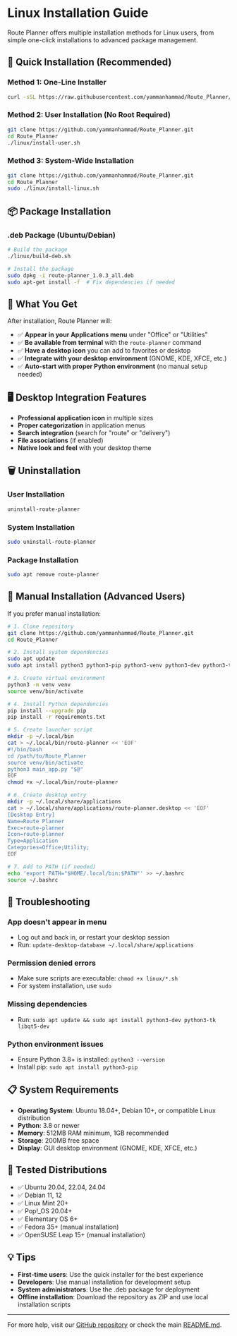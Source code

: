 # Linux Installation Guide

Route Planner offers multiple installation methods for Linux users, from simple one-click installations to advanced package management.

## 🚀 Quick Installation (Recommended)

### Method 1: One-Line Installer
```bash
curl -sSL https://raw.githubusercontent.com/yammanhammad/Route_Planner/master/linux/quick-install.sh | bash
```

### Method 2: User Installation (No Root Required)
```bash
git clone https://github.com/yammanhammad/Route_Planner.git
cd Route_Planner
./linux/install-user.sh
```

### Method 3: System-Wide Installation
```bash
git clone https://github.com/yammanhammad/Route_Planner.git
cd Route_Planner
sudo ./linux/install-linux.sh
```

## 📦 Package Installation

### .deb Package (Ubuntu/Debian)
```bash
# Build the package
./linux/build-deb.sh

# Install the package
sudo dpkg -i route-planner_1.0.3_all.deb
sudo apt-get install -f  # Fix dependencies if needed
```

## 🎯 What You Get

After installation, Route Planner will:

- ✅ **Appear in your Applications menu** under "Office" or "Utilities"
- ✅ **Be available from terminal** with the `route-planner` command
- ✅ **Have a desktop icon** you can add to favorites or desktop
- ✅ **Integrate with your desktop environment** (GNOME, KDE, XFCE, etc.)
- ✅ **Auto-start with proper Python environment** (no manual setup needed)

## 🖥️ Desktop Integration Features

- **Professional application icon** in multiple sizes
- **Proper categorization** in application menus
- **Search integration** (search for "route" or "delivery")
- **File associations** (if enabled)
- **Native look and feel** with your desktop theme

## 🗑️ Uninstallation

### User Installation
```bash
uninstall-route-planner
```

### System Installation
```bash
sudo uninstall-route-planner
```

### Package Installation
```bash
sudo apt remove route-planner
```

## 🔧 Manual Installation (Advanced Users)

If you prefer manual installation:

```bash
# 1. Clone repository
git clone https://github.com/yammanhammad/Route_Planner.git
cd Route_Planner

# 2. Install system dependencies
sudo apt update
sudo apt install python3 python3-pip python3-venv python3-dev python3-tk libqt5-dev

# 3. Create virtual environment
python3 -m venv venv
source venv/bin/activate

# 4. Install Python dependencies
pip install --upgrade pip
pip install -r requirements.txt

# 5. Create launcher script
mkdir -p ~/.local/bin
cat > ~/.local/bin/route-planner << 'EOF'
#!/bin/bash
cd /path/to/Route_Planner
source venv/bin/activate
python3 main_app.py "$@"
EOF
chmod +x ~/.local/bin/route-planner

# 6. Create desktop entry
mkdir -p ~/.local/share/applications
cat > ~/.local/share/applications/route-planner.desktop << 'EOF'
[Desktop Entry]
Name=Route Planner
Exec=route-planner
Icon=route-planner
Type=Application
Categories=Office;Utility;
EOF

# 7. Add to PATH (if needed)
echo 'export PATH="$HOME/.local/bin:$PATH"' >> ~/.bashrc
source ~/.bashrc
```

## 🐛 Troubleshooting

### App doesn't appear in menu
- Log out and back in, or restart your desktop session
- Run: `update-desktop-database ~/.local/share/applications`

### Permission denied errors
- Make sure scripts are executable: `chmod +x linux/*.sh`
- For system installation, use `sudo`

### Missing dependencies
- Run: `sudo apt update && sudo apt install python3-dev python3-tk libqt5-dev`

### Python environment issues
- Ensure Python 3.8+ is installed: `python3 --version`
- Install pip: `sudo apt install python3-pip`

## 📋 System Requirements

- **Operating System**: Ubuntu 18.04+, Debian 10+, or compatible Linux distribution
- **Python**: 3.8 or newer
- **Memory**: 512MB RAM minimum, 1GB recommended
- **Storage**: 200MB free space
- **Display**: GUI desktop environment (GNOME, KDE, XFCE, etc.)

## 🎯 Tested Distributions

- ✅ Ubuntu 20.04, 22.04, 24.04
- ✅ Debian 11, 12
- ✅ Linux Mint 20+
- ✅ Pop!_OS 20.04+
- ✅ Elementary OS 6+
- ✅ Fedora 35+ (manual installation)
- ✅ OpenSUSE Leap 15+ (manual installation)

## 💡 Tips

- **First-time users**: Use the quick installer for the best experience
- **Developers**: Use manual installation for development setup
- **System administrators**: Use the .deb package for deployment
- **Offline installation**: Download the repository as ZIP and use local installation scripts

---

For more help, visit our [GitHub repository](https://github.com/yammanhammad/Route_Planner) or check the main [README.md](../README.md).
